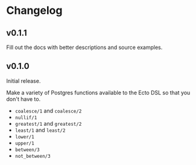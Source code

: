 # Changelog

## v0.1.1

Fill out the docs with better descriptions and source examples.

## v0.1.0

Initial release.

Make a variety of Postgres functions available to the Ecto DSL so that you
don't have to.

- `coalesce/1` and `coalesce/2`
- `nullif/1`
- `greatest/1` and `greatest/2`
- `least/1` and `least/2`
- `lower/1`
- `upper/1`
- `between/3`
- `not_between/3`
